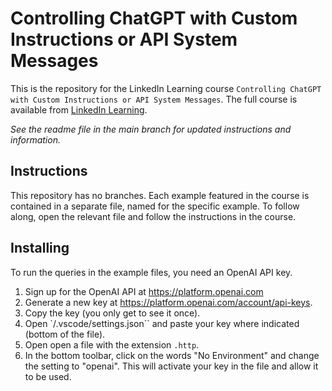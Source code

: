 # Controlling ChatGPT with Custom Instructions or API System Messages
This is the repository for the LinkedIn Learning course `Controlling ChatGPT with Custom Instructions or API System Messages`. The full course is available from [LinkedIn Learning][lil-course-url].

_See the readme file in the main branch for updated instructions and information._
## Instructions
This repository has no branches. Each example featured in the course is contained in a separate file, named for the specific example. To follow along, open the relevant file and follow the instructions in the course.

## Installing
To run the queries in the example files, you need an OpenAI API key.

1. Sign up for the OpenAI API at https://platform.openai.com
2. Generate a new key at https://platform.openai.com/account/api-keys.
3. Copy the key (you only get to see it once).
4. Open `/.vscode/settings.json`` and paste your key where indicated (bottom of the file).
5. Open open a file with the extension `.http`.
6. In the bottom toolbar, click on the words "No Environment" and change the setting to "openai". This will activate your key in the file and allow it to be used.


[0]: # (Replace these placeholder URLs with actual course URLs)

[lil-course-url]: https://www.linkedin.com/learning/
[lil-thumbnail-url]: http://

